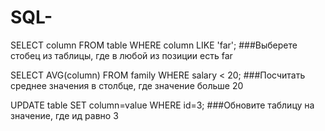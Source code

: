 # SQL-
SELECT column
FROM table
WHERE column
LIKE 'far';
###Выберете стобец из таблицы, где в любой из позиции есть far

SELECT AVG(column)
FROM family
WHERE salary < 20;
###Посчитать среднее значения в столбце, где значение больше 20

UPDATE table 
SET column=value
WHERE id=3;
###Обновите таблицу на значение, где ид равно 3

